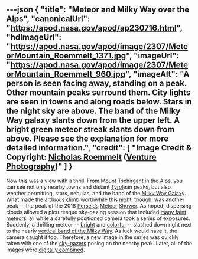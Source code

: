 ---json
{
  "title": "Meteor and Milky Way over the Alps",
  "canonicalUrl": "https://apod.nasa.gov/apod/ap230716.html",
  "hdImageUrl": "https://apod.nasa.gov/apod/image/2307/MeteorMountain_Roemmelt_1371.jpg",
  "imageUrl": "https://apod.nasa.gov/apod/image/2307/MeteorMountain_Roemmelt_960.jpg",
  "imageAlt": "A person is seen facing away, standing on a peak. Other mountain peaks surround them. City lights are seen in towns and along roads below. Stars in the night sky are above. The band of the Milky Way galaxy slants down from the upper left. A bright green meteor streak slants down from above. Please see the explanation for more detailed information.",
  "credit": [
    "Image Credit & Copyright: [Nicholas Roemmelt](https://www.facebook.com/DrNicholasRoemmeltPhotography/) ([Venture Photography](https://www.venture.photography/bio))"
  ]
}
---

Now this was a view with a thrill. From [Mount Tschirgant](https://youtu.be/Gm8sOBqSyQw) in the [Alps](https://en.wikipedia.org/wiki/Alps), you can see not only nearby towns and distant [Tyrol](https://en.wikipedia.org/wiki/Tyrol)ean peaks, but also, weather permitting, stars, nebulas, and the band of the [Milky Way Galaxy](https://solarsystem.nasa.gov/resources/285/the-milky-way-galaxy/). What made the [arduous climb](https://media.istockphoto.com/id/544319716/photo/climbing-to-the-top.jpg?s=612x612&w=0&k=20&c=B4ovKO6e7SnU_o2c3RAJOI3UpbFzqAr4zBte1VVMreA=) worthwhile this night, though, was another peak -- the peak of the 2018 [Perseids](https://en.wikipedia.org/wiki/Perseids) [Meteor](https://apod.nasa.gov/apod/ap180908.html) [Shower](https://apod.nasa.gov/apod/ap170801.html). As hoped, dispersing clouds allowed a picturesque sky-gazing session that included [many faint](https://apod.nasa.gov/apod/ap220818.html) [meteors](https://spaceplace.nasa.gov/meteor-shower/), all while a carefully positioned camera took a series of exposures. Suddenly, a thrilling meteor -- [bright](https://apod.nasa.gov/apod/ap171225.html) and [colorful](https://apod.nasa.gov/apod/ap181219.html) -- slashed down right next to the nearly [vertical band of the Milky Way](https://apod.nasa.gov/apod/ap180911.html). As luck would have it, the camera caught it too. Therefore, a new image in the series was quickly taken with one of the [sky-gazers](https://apod.nasa.gov/apod/ap040808.html) posing on the nearby peak. Later, all of the images were [digitally combined](https://www.facebook.com/DrNicholasRoemmeltPhotography/photos/a.230469333765914/1468508936628608/?type=3&theater).
